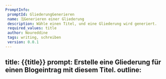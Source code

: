 ```yaml
---
PromptInfo:
 promptId: GliederungGenerieren
 name: 🗒️Generieren einer Gliederung
 description: Wähle einen Titel, und eine Gliederung wird generiert.
 required_values: title
 author: Noureddine
 tags: writing, schreiben
 version: 0.0.1
---
```

title:
{{title}}
prompt:
Erstelle eine Gliederung für einen Blogeintrag mit diesem Titel.
outline:
- 
